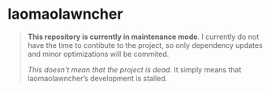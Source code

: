 # laomaolawncher

> **This repository is currently in maintenance mode**. I currently do not have the time to contibute to the project, so only dependency updates and minor optimizations will be commited.
>
> *This doesn't mean that the project is dead.* It simply means that laomaolawncher’s development is stalled.
>

